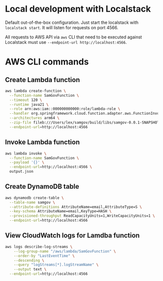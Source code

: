 

# Local development with Localstack 

Default out-of-the-box configuration. Just start the localstack with `localstack start`.
It will listen for requests on port 4566. 

All requests to AWS API via `aws` CLI that need to be executed against Localstack must use `--endpoint-url http://localhost:4566`.

# AWS CLI commands


## Create Lambda function

```sh
aws lambda create-function \
  --function-name SamGovFunction \
  --timeout 120 \
  --runtime java21 \
  --role arn:aws:iam::000000000000:role/lambda-role \
  --handler org.springframework.cloud.function.adapter.aws.FunctionInvoker \
  --architectures arm64 \
  --zip-file fileb:///Users/lex/samgov/build/libs/samgov-0.0.1-SNAPSHOT-aws.jar \
  --endpoint-url=http://localhost:4566
```

## Invoke Lambda function

```sh
aws lambda invoke \
  --function-name SamGovFunction \
  --payload '{}' \
  --endpoint-url=http://localhost:4566 \
  output.json
```



## Create DynamoDB table

```sh
aws dynamodb create-table \
  --table-name samgov \
  --attribute-definitions AttributeName=email,AttributeType=S \
  --key-schema AttributeName=email,KeyType=HASH \
  --provisioned-throughput ReadCapacityUnits=1,WriteCapacityUnits=1 \
  --endpoint-url=http://localhost:4566
```

## View CloudWatch logs for Lamdba function

```sh
aws logs describe-log-streams \
    --log-group-name "/aws/lambda/SamGovFunction" \
    --order-by "LastEventTime" \
    --descending \
    --query "logStreams[*].logStreamName" \
    --output text \
  --endpoint-url=http://localhost:4566
```

